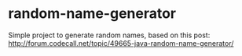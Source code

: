 # random-name-generator
Simple project to generate random names, based on this post: http://forum.codecall.net/topic/49665-java-random-name-generator/
